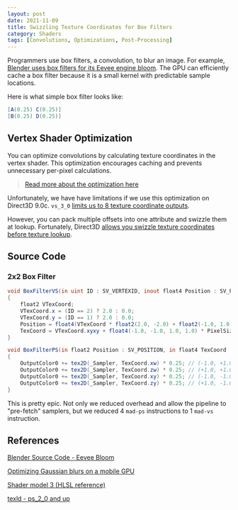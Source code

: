 ```yaml
---
layout: post
date: 2021-11-09
title: Swizzling Texture Coordinates for Box Filters
category: Shaders
tags: [Convolutions, Optimizations, Post-Processing]
---
```


Programmers use box filters, a convolution, to blur an image. For example, [Blender uses box filters for its Eevee engine bloom](https://github.com/blender/blender/blob/master/source/blender/draw/engines/eevee/eevee_bloom.c). The GPU can efficiently cache a box filter because it is a small kernel with predictable sample locations.

Here is what simple box filter looks like:

```glsl
[A(0.25) C(0.25)]
[B(0.25) D(0.25)]
```

## Vertex Shader Optimization

You can optimize convolutions by calculating texture coordinates in the vertex shader. This optimization encourages caching and prevents unnecessary per-pixel calculations.

> [Read more about the optimization here](http://www.sunsetlakesoftware.com/2013/10/21/optimizing-gaussian-blurs-mobile-gpu)

Unfortunately, we have have limitations if we use this optimization on Direct3D 9.0c. `vs_3_0` [limits us to 8 texture coordinate outputs](https://docs.microsoft.com/en-us/windows/win32/direct3dhlsl/shader-model-3).

However, you can pack multiple offsets into one attribute and swizzle them at lookup. Fortunately, Direct3D [allows you swizzle texture coordinates before texture lookup](https://docs.microsoft.com/en-us/windows/win32/direct3dhlsl/texld---ps-2-0#ps_3_0).

## Source Code

### 2x2 Box Filter

```glsl
void BoxFilterVS(in uint ID : SV_VERTEXID, inout float4 Position : SV_POSITION, inout float4 TexCoord : TEXCOORD0)
{
    float2 VTexCoord;
    VTexCoord.x = (ID == 2) ? 2.0 : 0.0;
    VTexCoord.y = (ID == 1) ? 2.0 : 0.0;
    Position = float4(VTexCoord * float2(2.0, -2.0) + float2(-1.0, 1.0), 0.0, 1.0);
    TexCoord = VTexCoord.xyxy + float4(-1.0, -1.0, 1.0, 1.0) * PixelSize;
}

void BoxFilterPS(in float2 Position : SV_POSITION, in float4 TexCoord : TEXCOORD0, out float4 OutputColor0 : SV_TARGET0)
{
    OutputColor0 += tex2D(_Sampler, TexCoord.xw) * 0.25; // (-1.0, +1.0)
    OutputColor0 += tex2D(_Sampler, TexCoord.zw) * 0.25; // (+1.0, +1.0)
    OutputColor0 += tex2D(_Sampler, TexCoord.xy) * 0.25; // (-1.0, -1.0)
    OutputColor0 += tex2D(_Sampler, TexCoord.zy) * 0.25; // (+1.0, -1.0)
}
```

This is pretty epic. Not only we reduced overhead and allow the pipeline to "pre-fetch" samplers, but we reduced 4 `mad-ps` instructions to 1 `mad-vs` instruction.

## References

[Blender Source Code - Eevee Bloom](https://github.com/blender/blender/blob/master/source/blender/draw/engines/eevee/eevee_bloom.c)

[Optimizing Gaussian blurs on a mobile GPU](http://www.sunsetlakesoftware.com/2013/10/21/optimizing-gaussian-blurs-mobile-gpu)

[Shader model 3 (HLSL reference)](https://docs.microsoft.com/en-us/windows/win32/direct3dhlsl/shader-model-3)

[texld - ps_2_0 and up](https://docs.microsoft.com/en-us/windows/win32/direct3dhlsl/texld---ps-2-0#ps_3_0)

